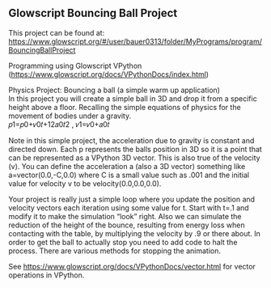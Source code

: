 ## Glowscript Bouncing Ball Project  
This project can be found at: https://www.glowscript.org/#/user/bauer0313/folder/MyPrograms/program/BouncingBallProject

Programming using Glowscript VPython (https://www.glowscript.org/docs/VPythonDocs/index.html)

Physics Project: Bouncing a ball (a simple warm up application)  
In this project you will create a simple ball in 3D and drop it from a specific height above a floor. Recalling the simple equations of physics for the movement of bodies under a gravity.  
𝑝1=𝑝0+𝑣0𝑡+12𝑎0𝑡2 , 𝑣1=𝑣0+𝑎0𝑡  

Note in this simple project, the acceleration due to gravity is constant and directed down. Each p represents the balls position in 3D so it is a point that can be represented as a VPython 3D vector. This is also true of the velocity (v). You can define the acceleration a (also a 3D vector) something like a=vector(0.0,-C,0.0) where C is a small value such as .001 and the initial value for velocity v to be velocity(0.0,0.0,0.0).  

Your project is really just a simple loop where you update the position and velocity vectors each iteration using some value for t. Start with t=.1 and modify it to make the simulation “look” right. Also we can simulate the reduction of the height of the bounce, resulting from energy loss when contacting with the table, by multiplying the velocity by .9 or there about. In order to get the ball to actually stop you need to add code to halt the process. There are various methods for stopping the animation.  

See https://www.glowscript.org/docs/VPythonDocs/vector.html for vector operations in VPython.
